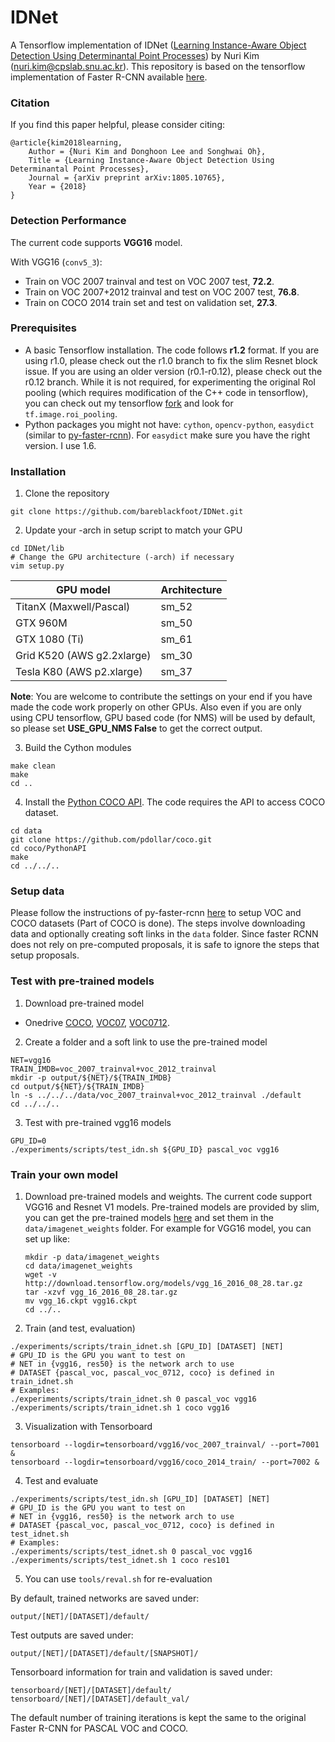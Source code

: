 # IDNet
A Tensorflow implementation of IDNet ([Learning Instance-Aware Object Detection Using Determinantal Point Processes](https://arxiv.org/pdf/1805.10765.pdf)) by Nuri Kim (nuri.kim@cpslab.snu.ac.kr). This repository is based on the tensorflow implementation of Faster R-CNN available [here](https://github.com/endernewton/tf-faster-rcnn). 

### Citation
If you find this paper helpful, please consider citing:
    
    @article{kim2018learning,
        Author = {Nuri Kim and Donghoon Lee and Songhwai Oh},
        Title = {Learning Instance-Aware Object Detection Using Determinantal Point Processes},
        Journal = {arXiv preprint arXiv:1805.10765},
        Year = {2018}
    }

### Detection Performance
The current code supports **VGG16** model.

With VGG16 (``conv5_3``):
  - Train on VOC 2007 trainval and test on VOC 2007 test, **72.2**.
  - Train on VOC 2007+2012 trainval and test on VOC 2007 test, **76.8**.
  - Train on COCO 2014 train set and test on validation set, **27.3**.

### Prerequisites
  - A basic Tensorflow installation. The code follows **r1.2** format. If you are using r1.0, please check out the r1.0 branch to fix the slim Resnet block issue. If you are using an older version (r0.1-r0.12), please check out the r0.12 branch. While it is not required, for experimenting the original RoI pooling (which requires modification of the C++ code in tensorflow), you can check out my tensorflow [fork](https://github.com/endernewton/tensorflow) and look for ``tf.image.roi_pooling``.
  - Python packages you might not have: `cython`, `opencv-python`, `easydict` (similar to [py-faster-rcnn](https://github.com/rbgirshick/py-faster-rcnn)). For `easydict` make sure you have the right version. I use 1.6.

### Installation
1. Clone the repository
  ```Shell
  git clone https://github.com/bareblackfoot/IDNet.git
  ```

2. Update your -arch in setup script to match your GPU
  ```Shell
  cd IDNet/lib
  # Change the GPU architecture (-arch) if necessary
  vim setup.py
  ```

  | GPU model  | Architecture |
  | ------------- | ------------- |
  | TitanX (Maxwell/Pascal) | sm_52 |
  | GTX 960M | sm_50 |
  | GTX 1080 (Ti) | sm_61 |
  | Grid K520 (AWS g2.2xlarge) | sm_30 |
  | Tesla K80 (AWS p2.xlarge) | sm_37 |

  **Note**: You are welcome to contribute the settings on your end if you have made the code work properly on other GPUs. Also even if you are only using CPU tensorflow, GPU based code (for NMS) will be used by default, so please set **USE_GPU_NMS False** to get the correct output.


3. Build the Cython modules
  ```Shell
  make clean
  make
  cd ..
  ```

4. Install the [Python COCO API](https://github.com/pdollar/coco). The code requires the API to access COCO dataset.
  ```Shell
  cd data
  git clone https://github.com/pdollar/coco.git
  cd coco/PythonAPI
  make
  cd ../../..
  ```

### Setup data
Please follow the instructions of py-faster-rcnn [here](https://github.com/rbgirshick/py-faster-rcnn#beyond-the-demo-installation-for-training-and-testing-models) to setup VOC and COCO datasets (Part of COCO is done). The steps involve downloading data and optionally creating soft links in the ``data`` folder. Since faster RCNN does not rely on pre-computed proposals, it is safe to ignore the steps that setup proposals.

### Test with pre-trained models
1. Download pre-trained model
  - Onedrive 
  [COCO](https://mysnu-my.sharepoint.com/:u:/g/personal/blackfoot_seoul_ac_kr/EbNEwAHsDulJpPq98xOqDs0BXfrXaC1k9QjsqjFbJlFImA?e=khRdbe),
  [VOC07](https://mysnu-my.sharepoint.com/:u:/g/personal/blackfoot_seoul_ac_kr/EVQkq2R3HAdOk3V4KVX7pmEB7kBCIX1HYKQNlo_O-3UzXg?e=GjodNh),
  [VOC0712](https://mysnu-my.sharepoint.com/:u:/g/personal/blackfoot_seoul_ac_kr/Ediu1LNBHs1ElWjaozh_ShMBledE39LIHjoQB6O5t74xVQ?e=Xg3W2y).

2. Create a folder and a soft link to use the pre-trained model
  ```Shell
  NET=vgg16
  TRAIN_IMDB=voc_2007_trainval+voc_2012_trainval
  mkdir -p output/${NET}/${TRAIN_IMDB}
  cd output/${NET}/${TRAIN_IMDB}
  ln -s ../../../data/voc_2007_trainval+voc_2012_trainval ./default
  cd ../../..
  ```
  
3. Test with pre-trained vgg16 models
  ```Shell
  GPU_ID=0
  ./experiments/scripts/test_idn.sh ${GPU_ID} pascal_voc vgg16
  ```

### Train your own model
1. Download pre-trained models and weights. The current code support VGG16 and Resnet V1 models. Pre-trained models are provided by slim, you can get the pre-trained models [here](https://github.com/tensorflow/models/tree/master/research/slim#pre-trained-models) and set them in the ``data/imagenet_weights`` folder. For example for VGG16 model, you can set up like:
   ```Shell
   mkdir -p data/imagenet_weights
   cd data/imagenet_weights
   wget -v http://download.tensorflow.org/models/vgg_16_2016_08_28.tar.gz
   tar -xzvf vgg_16_2016_08_28.tar.gz
   mv vgg_16.ckpt vgg16.ckpt
   cd ../..
   ```

2. Train (and test, evaluation)
  ```Shell
  ./experiments/scripts/train_idnet.sh [GPU_ID] [DATASET] [NET]
  # GPU_ID is the GPU you want to test on
  # NET in {vgg16, res50} is the network arch to use
  # DATASET {pascal_voc, pascal_voc_0712, coco} is defined in train_idnet.sh
  # Examples:
  ./experiments/scripts/train_idnet.sh 0 pascal_voc vgg16
  ./experiments/scripts/train_idnet.sh 1 coco vgg16
  ```
  
3. Visualization with Tensorboard
  ```Shell
  tensorboard --logdir=tensorboard/vgg16/voc_2007_trainval/ --port=7001 &
  tensorboard --logdir=tensorboard/vgg16/coco_2014_train/ --port=7002 &
  ```

4. Test and evaluate
  ```Shell
  ./experiments/scripts/test_idn.sh [GPU_ID] [DATASET] [NET]
  # GPU_ID is the GPU you want to test on
  # NET in {vgg16, res50} is the network arch to use
  # DATASET {pascal_voc, pascal_voc_0712, coco} is defined in test_idnet.sh
  # Examples:
  ./experiments/scripts/test_idnet.sh 0 pascal_voc vgg16
  ./experiments/scripts/test_idnet.sh 1 coco res101
  ```

5. You can use ``tools/reval.sh`` for re-evaluation


By default, trained networks are saved under:

```
output/[NET]/[DATASET]/default/
```

Test outputs are saved under:

```
output/[NET]/[DATASET]/default/[SNAPSHOT]/
```

Tensorboard information for train and validation is saved under:

```
tensorboard/[NET]/[DATASET]/default/
tensorboard/[NET]/[DATASET]/default_val/
```

The default number of training iterations is kept the same to the original Faster R-CNN for PASCAL VOC and COCO. 
